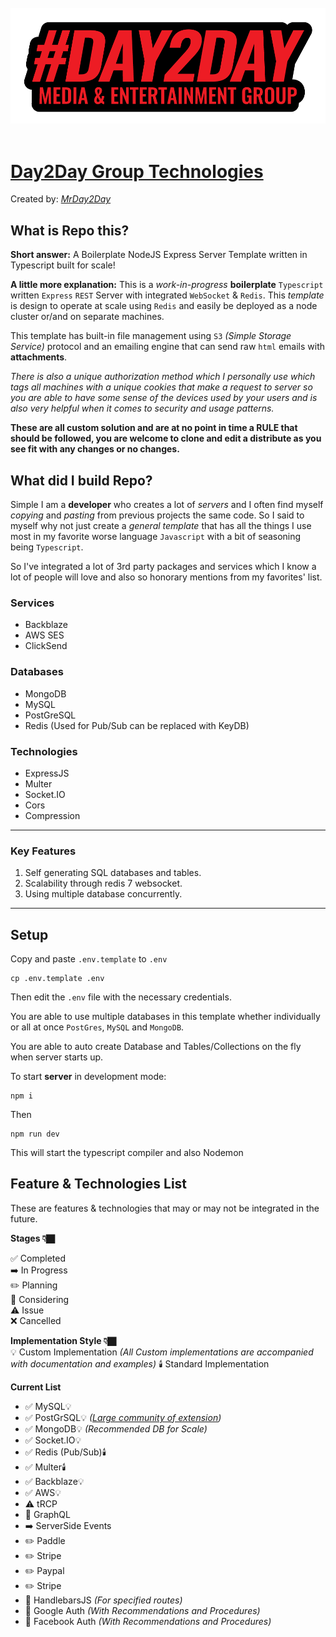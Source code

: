 <div align="center">
  <div>&nbsp;</div>
    <img src="secure/logo.png" width="600"/>
  <div>&nbsp;</div>
</div>

<div style="display: flex; justify-content: center;" >
<div style="max-width: 700px;" >

# [Day2Day Group Technologies](https://day2dayja.com)

Created by: _[MrDay2Day](https://github.com/MrDay2Day)_

## What is **Repo** this?

**Short answer:** A Boilerplate NodeJS Express Server Template written in Typescript built for scale!

**A little more explanation:** This is a _work-in-progress_ **boilerplate** `Typescript` written `Express` `REST` Server with integrated `WebSocket` & `Redis`. This _template_ is design to operate at scale using `Redis` and easily be deployed as a node cluster or/and on separate machines.

This template has built-in file management using `S3` _(Simple Storage Service)_ protocol and an emailing engine that can send raw `html` emails with **attachments**.

_There is also a unique authorization method which I personally use which tags all machines with a unique cookies that make a request to server so you are able to have some sense of the devices used by your users and is also very helpful when it comes to security and usage patterns._

**These are all custom solution and are at no point in time a RULE that should be followed, you are welcome to clone and edit a distribute as you see fit with any changes or no changes.**

## What did I build **Repo**?

Simple I am a **developer** who creates a lot of _servers_ and I often find myself _copying_ and _pasting_ from previous projects the same code. So I said to myself why not just create a _general template_ that has all the things I use most in my favorite worse language `Javascript` with a bit of seasoning being `Typescript`.

So I've integrated a lot of 3rd party packages and services which I know a lot of people will love and also so honorary mentions from my favorites' list.

### Services

- Backblaze
- AWS SES
- ClickSend

### Databases

- MongoDB
- MySQL
- PostGreSQL
- Redis (Used for Pub/Sub can be replaced with KeyDB)

### Technologies

- ExpressJS
- Multer
- Socket.IO
- Cors
- Compression

---

### **Key Features**

1. Self generating SQL databases and tables.
1. Scalability through redis 7 websocket.
1. Using multiple database concurrently.

---

## Setup

Copy and paste `.env.template` to `.env`

    cp .env.template .env

Then edit the `.env` file with the necessary credentials.

You are able to use multiple databases in this template whether individually or all at once `PostGres`, `MySQL` and `MongoDB`.

You are able to auto create Database and Tables/Collections on the fly when server starts up.

To start **server** in development mode:

    npm i

Then

    npm run dev

This will start the typescript compiler and also Nodemon

## Feature & Technologies List

These are features & technologies that may or may not be integrated in the future.

**Stages 👇🏿**

✅ Completed  
➡️ In Progress  
✏️ Planning  
💭 Considering  
⚠️ Issue  
❌ Cancelled

**Implementation Style 👇🏿**  
💡 Custom Implementation _(All Custom implementations are accompanied with documentation and examples)_
🕯️ Standard Implementation

**Current List**

- ✅ MySQL💡
- ✅ PostGrSQL💡 _([Large community of extension](https://gist.github.com/joelonsql/e5aa27f8cc9bd22b8999b7de8aee9d47))_
- ✅ MongoDB💡 _(Recommended DB for Scale)_
- ✅ Socket.IO💡
- ✅ Redis (Pub/Sub)🕯️
- ✅ Multer🕯️
- ✅ Backblaze💡
- ✅ AWS💡
- ⚠️ tRCP
- 💭 GraphQL
- ➡️ ServerSide Events
- ✏️ Paddle
- ✏️ Stripe
- ✏️ Paypal
- ✏️ Stripe
- 💭 HandlebarsJS _(For specified routes)_
- 💭 Google Auth _(With Recommendations and Procedures)_
- 💭 Facebook Auth _(With Recommendations and Procedures)_
